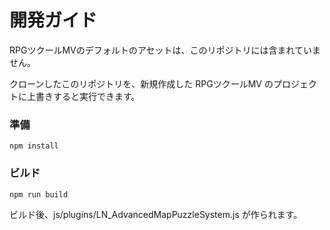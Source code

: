 開発ガイド
==========

RPGツクールMVのデフォルトのアセットは、このリポジトリには含まれていません。

クローンしたこのリポジトリを、新規作成した RPGツクールMV のプロジェクトに上書きすると実行できます。

### 準備

```
npm install
```

### ビルド

```
npm run build
```

ビルド後、js/plugins/LN_AdvancedMapPuzzleSystem.js が作られます。

